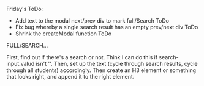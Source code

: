 Friday's ToDo:

- Add text to the modal next/prev div to mark full/Search           ToDo
- Fix bug whereby a single search result has an empty prev/next div ToDo
- Shrink the createModal function                                   ToDo


FULL/SEARCH...

First, find out if there's a search or not. Think I can do this if search-input.valud isn't ''.
Then, set up the text (cycle through search results, cycle through all students) accordingly.
Then create an H3 element or something that looks right, and append it to the right element.
